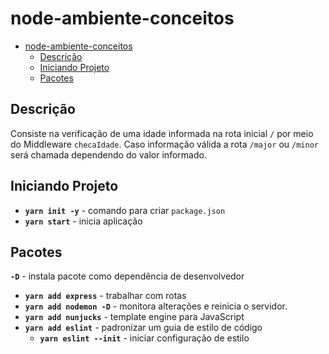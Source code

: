 # node-ambiente-conceitos

- [node-ambiente-conceitos](#node-ambiente-conceitos)
  - [Descrição](#descri%C3%A7%C3%A3o)
  - [Iniciando Projeto](#iniciando-projeto)
  - [Pacotes](#pacotes)

## Descrição

Consiste na verificação de uma idade informada na rota inicial `/` por meio do Middleware `checaIdade`.
Caso informação válida a rota `/major` ou `/minor` será chamada dependendo do valor informado.

## Iniciando Projeto

- **`yarn init -y`** - comando para criar `package.json`
- **`yarn start`** - inicia aplicação

## Pacotes

**`-D`** - instala pacote como dependência de desenvolvedor

- **`yarn add express`** - trabalhar com rotas
- **`yarn add nodemon -D`** - monitora alterações e reinicia o servidor.
- **`yarn add nunjucks`** - template engine para JavaScript
- **`yarn add eslint`** - padronizar um guia de estilo de código
  - **`yarn eslint --init`** - iniciar configuração de estilo
